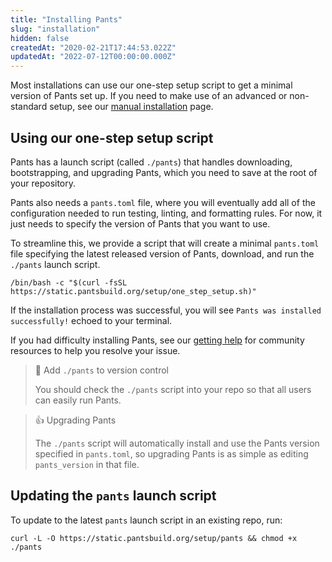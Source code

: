 ```yaml
---
title: "Installing Pants"
slug: "installation"
hidden: false
createdAt: "2020-02-21T17:44:53.022Z"
updatedAt: "2022-07-12T00:00:00.000Z"
---
```


Most installations can use our one-step setup script to get a minimal version of Pants set up. If you need to make use of an advanced or non-standard setup, see our [manual installation](doc:manual-installation) page.

Using our one-step setup script
-------------------------------

Pants has a launch script (called `./pants`) that handles downloading, bootstrapping, and upgrading Pants, which you need to save at the root of your repository. 

Pants also needs a `pants.toml` file, where you will eventually add all of the configuration needed to run testing, linting, and formatting rules. For now, it just needs to specify the version of Pants that you want to use. 

To streamline this, we provide a script that will create a minimal `pants.toml` file specifying the latest released version of Pants, download, and run the `./pants` launch script.

```
/bin/bash -c "$(curl -fsSL https://static.pantsbuild.org/setup/one_step_setup.sh)" 
```

If the installation process was successful, you will see `Pants was installed successfully!` echoed to your terminal. 

If you had difficulty installing Pants, see our [getting help](doc:getting-help) for community resources to help you resolve your issue.


> 📘 Add `./pants` to version control
> 
> You should check the `./pants` script into your repo so that all users can easily run Pants.

> 👍 Upgrading Pants
> 
> The `./pants` script will automatically install and use the Pants version specified in `pants.toml`, so upgrading Pants is as simple as editing `pants_version` in that file.


Updating the `pants` launch script
----------------------------------

To update to the latest `pants` launch script in an existing repo, run:

```
curl -L -O https://static.pantsbuild.org/setup/pants && chmod +x ./pants
```
